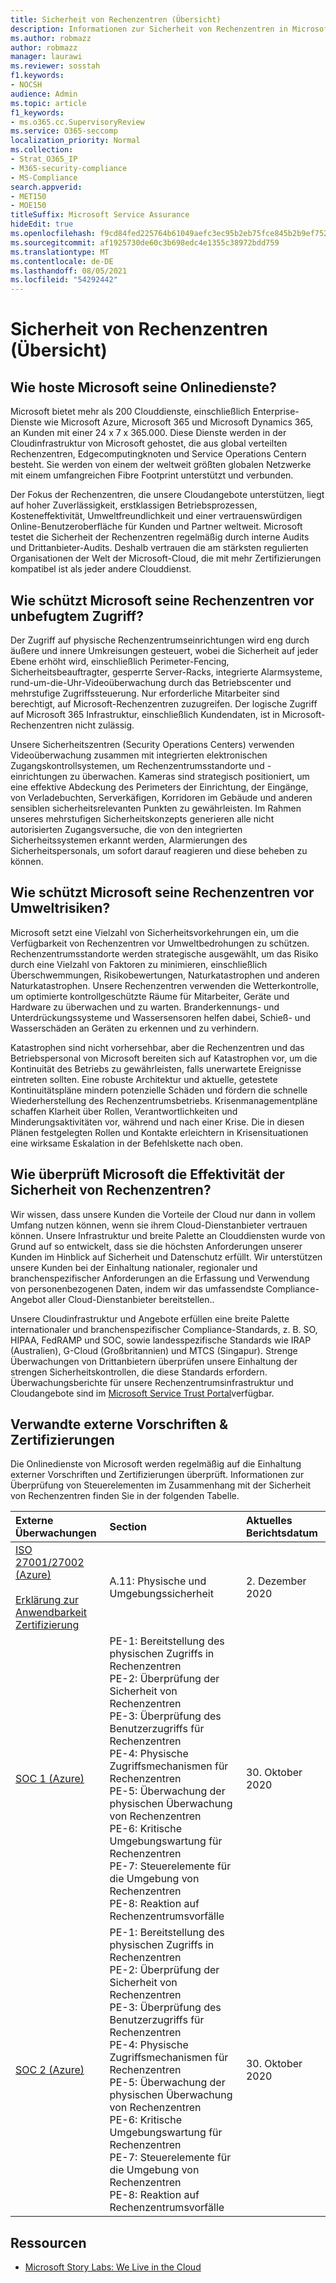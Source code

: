 ```yaml
---
title: Sicherheit von Rechenzentren (Übersicht)
description: Informationen zur Sicherheit von Rechenzentren in Microsoft 365
ms.author: robmazz
author: robmazz
manager: laurawi
ms.reviewer: sosstah
f1.keywords:
- NOCSH
audience: Admin
ms.topic: article
f1_keywords:
- ms.o365.cc.SupervisoryReview
ms.service: O365-seccomp
localization_priority: Normal
ms.collection:
- Strat_O365_IP
- M365-security-compliance
- MS-Compliance
search.appverid:
- MET150
- MOE150
titleSuffix: Microsoft Service Assurance
hideEdit: true
ms.openlocfilehash: f9cd84fed225764b61049aefc3ec95b2eb75fce845b2b9ef752fc194d949c409
ms.sourcegitcommit: af1925730de60c3b698edc4e1355c38972bdd759
ms.translationtype: MT
ms.contentlocale: de-DE
ms.lasthandoff: 08/05/2021
ms.locfileid: "54292442"
---
```

# <a name="datacenter-security-overview"></a>Sicherheit von Rechenzentren (Übersicht)

## <a name="how-does-microsoft-host-its-online-services"></a>Wie hoste Microsoft seine Onlinedienste?

Microsoft bietet mehr als 200 Clouddienste, einschließlich Enterprise-Dienste wie Microsoft Azure, Microsoft 365 und Microsoft Dynamics 365, an Kunden mit einer 24 x 7 x 365.000. Diese Dienste werden in der Cloudinfrastruktur von Microsoft gehostet, die aus global verteilten Rechenzentren, Edgecomputingknoten und Service Operations Centern besteht. Sie werden von einem der weltweit größten globalen Netzwerke mit einem umfangreichen Fibre Footprint unterstützt und verbunden.

Der Fokus der Rechenzentren, die unsere Cloudangebote unterstützen, liegt auf hoher Zuverlässigkeit, erstklassigen Betriebsprozessen, Kosteneffektivität, Umweltfreundlichkeit und einer vertrauenswürdigen Online-Benutzeroberfläche für Kunden und Partner weltweit. Microsoft testet die Sicherheit der Rechenzentren regelmäßig durch interne Audits und Drittanbieter-Audits. Deshalb vertrauen die am stärksten regulierten Organisationen der Welt der Microsoft-Cloud, die mit mehr Zertifizierungen kompatibel ist als jeder andere Clouddienst.

## <a name="how-does-microsoft-protect-its-datacenters-from-unauthorized-access"></a>Wie schützt Microsoft seine Rechenzentren vor unbefugtem Zugriff?

Der Zugriff auf physische Rechenzentrumseinrichtungen wird eng durch äußere und innere Umkreisungen gesteuert, wobei die Sicherheit auf jeder Ebene erhöht wird, einschließlich Perimeter-Fencing, Sicherheitsbeauftragter, gesperrte Server-Racks, integrierte Alarmsysteme, rund-um-die-Uhr-Videoüberwachung durch das Betriebscenter und mehrstufige Zugriffssteuerung. Nur erforderliche Mitarbeiter sind berechtigt, auf Microsoft-Rechenzentren zuzugreifen. Der logische Zugriff auf Microsoft 365 Infrastruktur, einschließlich Kundendaten, ist in Microsoft-Rechenzentren nicht zulässig.

Unsere Sicherheitszentren (Security Operations Centers) verwenden Videoüberwachung zusammen mit integrierten elektronischen Zugangskontrollsystemen, um Rechenzentrumsstandorte und -einrichtungen zu überwachen. Kameras sind strategisch positioniert, um eine effektive Abdeckung des Perimeters der Einrichtung, der Eingänge, von Verladebuchten, Serverkäfigen, Korridoren im Gebäude und anderen sensiblen sicherheitsrelevanten Punkten zu gewährleisten. Im Rahmen unseres mehrstufigen Sicherheitskonzepts generieren alle nicht autorisierten Zugangsversuche, die von den integrierten Sicherheitssystemen erkannt werden, Alarmierungen des Sicherheitspersonals, um sofort darauf reagieren und diese beheben zu können.

## <a name="how-does-microsoft-protect-its-datacenters-from-environmental-hazards"></a>Wie schützt Microsoft seine Rechenzentren vor Umweltrisiken?

Microsoft setzt eine Vielzahl von Sicherheitsvorkehrungen ein, um die Verfügbarkeit von Rechenzentren vor Umweltbedrohungen zu schützen. Rechenzentrumsstandorte werden strategische ausgewählt, um das Risiko durch eine Vielzahl von Faktoren zu minimieren, einschließlich Überschwemmungen, Risikobewertungen, Naturkatastrophen und anderen Naturkatastrophen. Unsere Rechenzentren verwenden die Wetterkontrolle, um optimierte kontrollgeschützte Räume für Mitarbeiter, Geräte und Hardware zu überwachen und zu warten. Branderkennungs- und Unterdrückungssysteme und Wassersensoren helfen dabei, Schieß- und Wasserschäden an Geräten zu erkennen und zu verhindern.

Katastrophen sind nicht vorhersehbar, aber die Rechenzentren und das Betriebspersonal von Microsoft bereiten sich auf Katastrophen vor, um die Kontinuität des Betriebs zu gewährleisten, falls unerwartete Ereignisse eintreten sollten. Eine robuste Architektur und aktuelle, getestete Kontinuitätspläne mindern potenzielle Schäden und fördern die schnelle Wiederherstellung des Rechenzentrumsbetriebs. Krisenmanagementpläne schaffen Klarheit über Rollen, Verantwortlichkeiten und Minderungsaktivitäten vor, während und nach einer Krise. Die in diesen Plänen festgelegten Rollen und Kontakte erleichtern in Krisensituationen eine wirksame Eskalation in der Befehlskette nach oben.

## <a name="how-does-microsoft-verify-the-effectiveness-of-datacenter-security"></a>Wie überprüft Microsoft die Effektivität der Sicherheit von Rechenzentren?

Wir wissen, dass unsere Kunden die Vorteile der Cloud nur dann in vollem Umfang nutzen können, wenn sie ihrem Cloud-Dienstanbieter vertrauen können. Unsere Infrastruktur und breite Palette an Clouddiensten wurde von Grund auf so entwickelt, dass sie die höchsten Anforderungen unserer Kunden im Hinblick auf Sicherheit und Datenschutz erfüllt. Wir unterstützen unsere Kunden bei der Einhaltung nationaler, regionaler und branchenspezifischer Anforderungen an die Erfassung und Verwendung von personenbezogenen Daten, indem wir das umfassendste Compliance-Angebot aller Cloud-Dienstanbieter bereitstellen..

Unsere Cloudinfrastruktur und Angebote erfüllen eine breite Palette internationaler und branchenspezifischer Compliance-Standards, z. B. SO, HIPAA, FedRAMP und SOC, sowie landesspezifische Standards wie IRAP (Australien), G-Cloud (Großbritannien) und MTCS (Singapur). Strenge Überwachungen von Drittanbietern überprüfen unsere Einhaltung der strengen Sicherheitskontrollen, die diese Standards erfordern. Überwachungsberichte für unsere Rechenzentrumsinfrastruktur und Cloudangebote sind im [Microsoft Service Trust Portal](https://servicetrust.microsoft.com/)verfügbar.

## <a name="related-external-regulations--certifications"></a>Verwandte externe Vorschriften & Zertifizierungen

Die Onlinedienste von Microsoft werden regelmäßig auf die Einhaltung externer Vorschriften und Zertifizierungen überprüft. Informationen zur Überprüfung von Steuerelementen im Zusammenhang mit der Sicherheit von Rechenzentren finden Sie in der folgenden Tabelle.

| **Externe Überwachungen** | **Section** | **Aktuelles Berichtsdatum** |
|:--------------------|:------------|:-----------------------|  
| [ISO 27001/27002 (Azure)](https://servicetrust.microsoft.com/ViewPage/MSComplianceGuideV3?command=Download&downloadType=Document&downloadId=e9116047-f327-430c-a83f-166b7e561ad6&tab=7027ead0-3d6b-11e9-b9e1-290b1eb4cdeb&docTab=7027ead0-3d6b-11e9-b9e1-290b1eb4cdeb_ISO_Reports) <br><br> [Erklärung zur Anwendbarkeit](https://servicetrust.microsoft.com/ViewPage/MSComplianceGuideV3?command=Download&downloadType=Document&downloadId=00af6c3e-7f3e-4e0d-8b0e-79f45ef2cef1&tab=7027ead0-3d6b-11e9-b9e1-290b1eb4cdeb&docTab=7027ead0-3d6b-11e9-b9e1-290b1eb4cdeb_ISO_Reports) <br> [Zertifizierung](https://servicetrust.microsoft.com/ViewPage/MSComplianceGuideV3?command=Download&downloadType=Document&downloadId=d7af5304-3a31-40e6-9abb-e26352305d41&tab=7027ead0-3d6b-11e9-b9e1-290b1eb4cdeb&docTab=7027ead0-3d6b-11e9-b9e1-290b1eb4cdeb_ISO_Reports) | A.11: Physische und Umgebungssicherheit | 2. Dezember 2020 |
| [SOC 1 (Azure)](https://servicetrust.microsoft.com/ViewPage/MSComplianceGuideV3?command=Download&downloadType=Document&downloadId=66043614-5628-4e26-83be-057eb3bb026c&tab=7027ead0-3d6b-11e9-b9e1-290b1eb4cdeb&docTab=7027ead0-3d6b-11e9-b9e1-290b1eb4cdeb_SOC_%2F_SSAE_16_Reports) | PE-1: Bereitstellung des physischen Zugriffs in Rechenzentren <br> PE-2: Überprüfung der Sicherheit von Rechenzentren <br> PE-3: Überprüfung des Benutzerzugriffs für Rechenzentren <br> PE-4: Physische Zugriffsmechanismen für Rechenzentren <br> PE-5: Überwachung der physischen Überwachung von Rechenzentren <br> PE-6: Kritische Umgebungswartung für Rechenzentren <br> PE-7: Steuerelemente für die Umgebung von Rechenzentren <br> PE-8: Reaktion auf Rechenzentrumsvorfälle | 30. Oktober 2020 |
| [SOC 2 (Azure)](https://servicetrust.microsoft.com/ViewPage/MSComplianceGuideV3?command=Download&downloadType=Document&downloadId=ce5bfbea-3514-40ae-a8a6-3617106a0b56&tab=7027ead0-3d6b-11e9-b9e1-290b1eb4cdeb&docTab=7027ead0-3d6b-11e9-b9e1-290b1eb4cdeb_SOC_%2F_SSAE_16_Reports) | PE-1: Bereitstellung des physischen Zugriffs in Rechenzentren <br> PE-2: Überprüfung der Sicherheit von Rechenzentren <br> PE-3: Überprüfung des Benutzerzugriffs für Rechenzentren <br> PE-4: Physische Zugriffsmechanismen für Rechenzentren <br> PE-5: Überwachung der physischen Überwachung von Rechenzentren <br> PE-6: Kritische Umgebungswartung für Rechenzentren <br> PE-7: Steuerelemente für die Umgebung von Rechenzentren <br> PE-8: Reaktion auf Rechenzentrumsvorfälle | 30. Oktober 2020 |

## <a name="resources"></a>Ressourcen

- [Microsoft Story Labs: We Live in the Cloud](https://news.microsoft.com/stories/microsoft-datacenter-tour/)